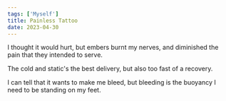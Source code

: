 ```yaml
---
tags: ['Myself']
title: Painless Tattoo
date: 2023-04-30
---
```


I thought it would hurt,
but embers burnt my nerves,
and diminished the pain
that they intended to serve.

The cold and static's
the best delivery,
but also too fast
of a recovery.

I can tell that it
wants to make me bleed,
but bleeding is the buoyancy
I need to be standing on my feet.
